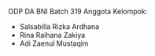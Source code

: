 ODP DA BNI Batch 319
Anggota Kelompok:
- Salsabilla Rizka Ardhana
- Rina Raihana Zakiya
- Adi Zaenul Mustaqim

